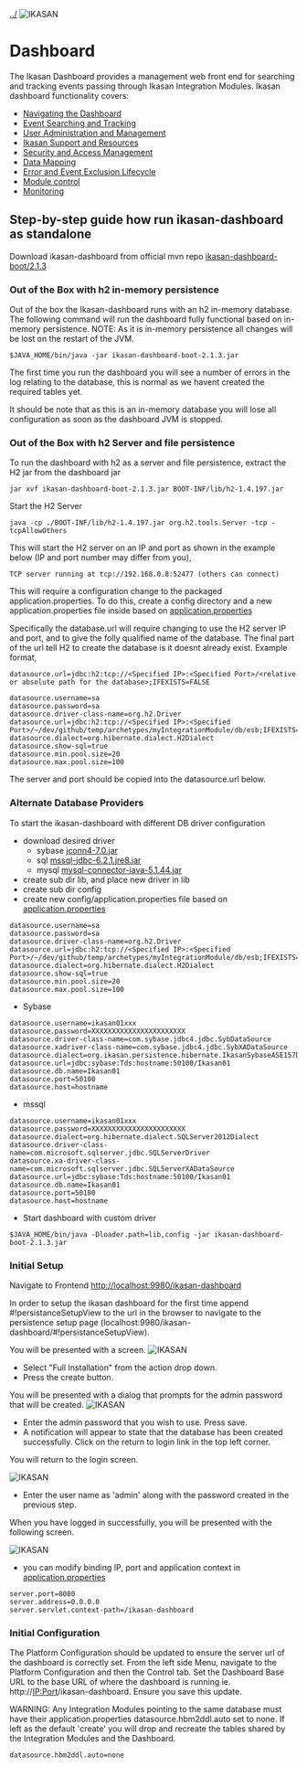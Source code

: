 [../](../../Readme.md)
![IKASAN](../developer/docs/quickstart-images/Ikasan-title-transparent.png)
# Dashboard
 
The Ikasan Dashboard provides a management web front end for searching and tracking events passing through Ikasan Integration Modules. Ikasan dashboard functionality covers:
- [Navigating the Dashboard](./MenuNavigation.md)
- [Event Searching and Tracking](./Topology.md)
- [User Administration and Management](./UserAdministration.md)
- [Ikasan Support and Resources](./HousekeepingAndHarvesting.md)
- [Security and Access Management](./SecurityAndAccessManagement.md)
- [Data Mapping](./DataMapping.md)
- [Error and Event Exclusion Lifecycle](./Topology.md)
- [Module control](./TopologyTree.md)
- [Monitoring](./Monitoring.md)
  

## Step-by-step guide how run ikasan-dashboard as standalone 

Download ikasan-dashboard from official mvn repo [ikasan-dashboard-boot/2.1.3](https://repo1.maven.org/maven2/org/ikasan/ikasan-dashboard-boot/2.1.3/ikasan-dashboard-boot-2.1.3.jar)

### Out of the Box with h2 in-memory persistence
Out of the box the Ikasan-dashboard runs with an h2 in-memory database.
The following command will run the dashboard fully functional based on in-memory persistence. NOTE: As it is in-memory persistence all changes will be lost on the restart of the JVM.           
```
$JAVA_HOME/bin/java -jar ikasan-dashboard-boot-2.1.3.jar
```           
The first time you run the dashboard you will see a number of errors in the log relating to the database, this is normal as we havent created the required tables yet.

It should be note that as this is an in-memory database you will lose all configuration as soon as the dashboard JVM is stopped.

### Out of the Box with h2 Server and file persistence
To run the dashboard with h2 as a server and file persistence, extract the H2 jar from the dashboard jar
 ```
 jar xvf ikasan-dashboard-boot-2.1.3.jar BOOT-INF/lib/h2-1.4.197.jar
 ```
 
Start the H2 Server
 ```
 java -cp ./BOOT-INF/lib/h2-1.4.197.jar org.h2.tools.Server -tcp -tcpAllowOthers
 ```

This will start the H2 server on an IP and port as shown in the example below (IP and port number may differ from you),
 ```
 TCP server running at tcp://192.168.0.8:52477 (others can connect)
 ```

This will require a configuration change to the packaged application.properties. To do this, create a config directory and a new application.properties file inside based on [application.properties](boot/src/main/resources/application.properties)

Specifically the database.url will require changing to use the H2 server IP and port, and to give the folly qualified name of the database. The final part of the url tell H2 to create the database is it doesnt already exist.
Example format,
```
datasource.url=jdbc:h2:tcp://<Specified IP>:<Specified Port>/<relative or absolute path for the database>;IFEXISTS=FALSE
```
 
```
datasource.username=sa
datasource.password=sa
datasource.driver-class-name=org.h2.Driver
datasource.url=jdbc:h2:tcp://<Specified IP>:<Specified Port>/~/dev/github/temp/archetypes/myIntegrationModule/db/esb;IFEXISTS=FALSE
datasource.dialect=org.hibernate.dialect.H2Dialect
datasource.show-sql=true
datasource.min.pool.size=20
datasource.max.pool.size=100
```
The server and port should be copied into the datasource.url below.

### Alternate Database Providers
To start the ikasan-dashboard with different DB driver configuration              
- download desired driver 
  - sybase [jconn4-7.0.jar](http://mvn.sonner.com.br/~maven/com/sybase/jdbc4/jdbc/jconn4/7.0/jconn4-7.0.jar)
  - sql [mssql-jdbc-6.2.1.jre8.jar](http://central.maven.org/maven2/com/microsoft/sqlserver/mssql-jdbc/6.2.1.jre8/mssql-jdbc-6.2.1.jre8.jar)
  - mysql [mysql-connector-java-5.1.44.jar](http://central.maven.org/maven2/mysql/mysql-connector-java/5.1.44/mysql-connector-java-5.1.44.jar)  
- create sub dir lib, and place new driver in lib        
- create sub dir config
- create new config/application.properties file based on [application.properties](boot/src/main/resources/application.properties)
 
```
datasource.username=sa
datasource.password=sa
datasource.driver-class-name=org.h2.Driver
datasource.url=jdbc:h2:tcp://<Specified IP>:<Specified Port>/~/dev/github/temp/archetypes/myIntegrationModule/db/esb;IFEXISTS=FALSE
datasource.dialect=org.hibernate.dialect.H2Dialect
datasource.show-sql=true
datasource.min.pool.size=20
datasource.max.pool.size=100
```

- Sybase 
```
datasource.username=ikasan01xxx
datasource.password=XXXXXXXXXXXXXXXXXXXXXXX
datasource.driver-class-name=com.sybase.jdbc4.jdbc.SybDataSource
datasource.xadriver-class-name=com.sybase.jdbc4.jdbc.SybXADataSource
datasource.dialect=org.ikasan.persistence.hibernate.IkasanSybaseASE157Dialect
datasource.url=jdbc:sybase:Tds:hostname:50100/Ikasan01
datasource.db.name=Ikasan01
datasource.port=50100
datasource.host=hostname
```         
   - mssql   
```
datasource.username=ikasan01xxx
datasource.password=XXXXXXXXXXXXXXXXXXXXXXX
datasource.dialect=org.hibernate.dialect.SQLServer2012Dialect
datasource.driver-class-name=com.microsoft.sqlserver.jdbc.SQLServerDriver
datasource.xa-driver-class-name=com.microsoft.sqlserver.jdbc.SQLServerXADataSource 
datasource.url=jdbc:sybase:Tds:hostname:50100/Ikasan01
datasource.db.name=Ikasan01
datasource.port=50100
datasource.host=hostname
```                          
- Start dashboard with custom driver 
```
$JAVA_HOME/bin/java -Dloader.path=lib,config -jar ikasan-dashboard-boot-2.1.3.jar

```    
### Initial Setup
Navigate to Frontend [http://localhost:9980/ikasan-dashboard](http://localhost:9980/ikasan-dashboard)

In order to setup the ikasan dashboard for the first time append #!persistanceSetupView to the url in the browser to navigate to the persistence setup page (localhost:9980/ikasan-dashboard/#!persistanceSetupView). 

You will be presented with a screen.
![IKASAN](../developer/docs/quickstart-images/db-installation.png)

- Select "Full Installation" from the action drop down.
- Press the create button.

You will be presented with a dialog that prompts for the admin password that will be created.
![IKASAN](../developer/docs/quickstart-images/admin-password.png)

- Enter the admin password that you wish to use. Press save.
- A notification will appear to state that the database has been created successfully. Click on the return to login link in the top left corner.

You will return to the login screen. 

![IKASAN](../developer/docs/quickstart-images/login.png)

- Enter the user name as 'admin' along with the password created in the previous step.

When you have logged in successfully, you will be presented with the following screen.

![IKASAN](../developer/docs/quickstart-images/dashboard-screen.png)


- you can modify binding IP, port and application context in  [application.properties](boot/src/main/resources/application.properties)
```
server.port=8080
server.address=0.0.0.0
server.servlet.context-path=/ikasan-dashboard
```      
### Initial Configuration
The Platform Configuration should be updated to ensure the server url of the dashboard is correctly set.
From the left side Menu, navigate to the Platform Configuration and then the Control tab.
Set the Dashboard Base URL to the base URL of where the dashboard is running ie. http://<IP:Port>/ikasan-dashboard.
Ensure you save this update.

WARNING: Any Integration Modules pointing to the same database must have their application.properties datasource.hbm2ddl.auto set to none. If left as the default 'create' you will drop and recreate the tables shared by the Integration Modules and the Dashboard.
```
datasource.hbm2ddl.auto=none
```

